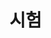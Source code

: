 # 시험

<!--- 
[시험01](https://forms.gle/FAJrASAR93xvbk769)  
[시험02](https://forms.gle/YPW6Stmi8fQeRomW9)  
[시험03](https://forms.gle/9FLcAfqexD8vGqRs9)  
[시험04](https://forms.gle/Yd7ux7a1gYoXxXr1A)  

[시험05](https://forms.gle/w5KMmf4hn46vVGW67)  
[시험06](https://forms.gle/cvJbHb43jNDP6LdJ8)  
[시험07](https://forms.gle/wGkZuJE61ekDKgLT7)  
[시험08](https://forms.gle/cEKKwsAoL1epA56T7)  

[시험09](https://forms.gle/U86BAKKJMBTuZQZZ9)  
[시험10](https://forms.gle/i1JaGap2Z9EiAzWb6)  
[시험11](https://forms.gle/g8f6dQB6GHUNzk6r5)  
[시험12](https://forms.gle/Vh8ie5iZENVCDw1KA)  

[시험13](https://forms.gle/ruA4F1ehRisvxBZk7)  
[시험14](https://forms.gle/qo8478H8VToy7uUd8)  
[시험15](https://forms.gle/NQF5cdetfHJfwBhG7)  
[시험16](https://forms.gle/83A6pY8zKBhFeh43A)  

[시험17](https://forms.gle/UHwvES81JmxnxeaQ7)  
[시험18](https://forms.gle/WQ1cUyX2BKBw9Uxz5)  

-->

